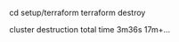 <!-- If you created these resources via Terraform, run the following code from the  -->



cd setup/terraform
terraform destroy

cluster destruction total time 3m36s
17m+...